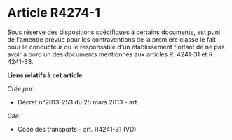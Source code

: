 # Article R4274-1

Sous réserve des dispositions spécifiques à certains documents, est puni de l'amende prévue pour les contraventions de la
première classe le fait pour le conducteur ou le responsable d'un établissement flottant de ne pas avoir à bord un des
documents mentionnés aux articles R. 4241-31 et R. 4241-33.

**Liens relatifs à cet article**

_Créé par_:

  - Décret n°2013-253 du 25 mars 2013 - art.

_Cite_:

  - Code des transports - art. R4241-31 (VD)
